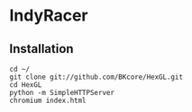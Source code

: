 IndyRacer
========

## Installation

	cd ~/
	git clone git://github.com/BKcore/HexGL.git
	cd HexGL
	python -m SimpleHTTPServer
	chromium index.html

